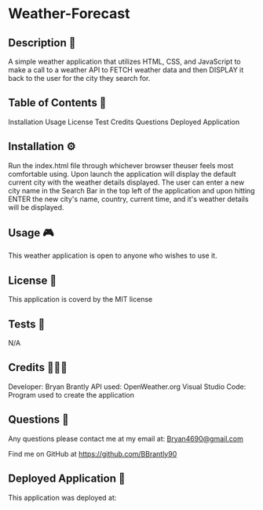# Weather-Forecast

## Description 🔎

A simple weather application that utilizes HTML, CSS, and JavaScript to make a call to a weather API to FETCH weather data and then DISPLAY it back to the user for the city they search for.

## Table of Contents 📖

Installation
Usage
License
Test
Credits
Questions
Deployed Application

## Installation ⚙️

Run the index.html file through whichever browser theuser feels most comfortable using. Upon launch the application will display the default current city with the weather details displayed. The user can enter a new city name in the Search Bar in the top left of the application and upon hitting ENTER the new city's name, country, current time, and it's weather details will be displayed.

## Usage 🎮

This weather application is open to anyone who wishes to use it.

## License 📝

This application is coverd by the MIT license

## Tests 🧪

N/A

## Credits 🧑‍🤝‍🧑

Developer: Bryan Brantly
API used: OpenWeather.org
Visual Studio Code: Program used to create the application

## Questions 🙋

Any questions please contact me at my email at: Bryan4690@gmail.com

Find me on GitHub at https://github.com/BBrantly90

## Deployed Application 🚀

This application was deployed at: 